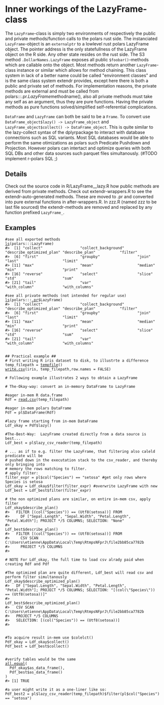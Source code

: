 # Inner workings of the LazyFrame-class

The `LazyFrame`-class is simply two environments of respectively the public and private methods/function calls to the polars rust side. The instanciated `LazyFrame`-object is an `externalptr` to a lowlevel rust polars LazyFrame object. The pointer address is the only statefullness of the LazyFrame object on the R side. Any other state resides on the rust side. The S3 method `.DollarNames.LazyFrame` exposes all public `$foobar()`-methods which are callable onto the object. Most methods return another `LazyFrame`-class instance or similar which allows for method chaining. This class system in lack of a better name could be called "environment classes" and is the same class system extendr provides, except here there is both a public and private set of methods. For implementation reasons, the private methods are external and must be called from polars:::.pr.$LazyFrame$methodname(), also all private methods must take any self as an argument, thus they are pure functions. Having the private methods as pure functions solved/simplified self-referential complications.

`DataFrame` and `LazyFrame` can both be said to be a `Frame`. To convert use `DataFrame_object$lazy() -> LazyFrame_object` and `LazyFrame_object$collect() -> DataFrame_object`. This is quite similar to the lazy-collect syntax of the dplyrpackage to interact with database connections such as SQL variants. Most SQL databases would be able to perform the same otimizations as polars such Predicate Pushdown and Projection. However polars can intertact and optimize queries with both SQL DBs and other data sources such parquet files simultanously. (#TODO implement r-polars SQL ;)

## Details

Check out the source code in R/LazyFrame__lazy.R how public methods are derived from private methods. Check out extendr-wrappers.R to see the extendr-auto-generated methods. These are moved to .pr and converted into pure external functions in after-wrappers.R. In zzz.R (named zzz to be last file sourced) the extendr-methods are removed and replaced by any function prefixed `LazyFrame_`.

## Examples

<pre class='r-example'><code><span class='r-in'><span><span class='co'>#see all exported methods</span></span></span>
<span class='r-in'><span><span class='fu'><a href='https://rdrr.io/r/base/ls.html'>ls</a></span><span class='op'>(</span><span class='fu'>polars</span><span class='fu'>:::</span><span class='va'>LazyFrame</span><span class='op'>)</span></span></span>
<span class='r-out co'><span class='r-pr'>#&gt;</span>  [1] "collect"                 "collect_background"      "describe_optimized_plan" "describe_plan"           "filter"                 </span>
<span class='r-out co'><span class='r-pr'>#&gt;</span>  [6] "first"                   "groupby"                 "join"                    "last"                    "limit"                  </span>
<span class='r-out co'><span class='r-pr'>#&gt;</span> [11] "max"                     "mean"                    "median"                  "min"                     "print"                  </span>
<span class='r-out co'><span class='r-pr'>#&gt;</span> [16] "reverse"                 "select"                  "slice"                   "std"                     "sum"                    </span>
<span class='r-out co'><span class='r-pr'>#&gt;</span> [21] "tail"                    "var"                     "with_column"             "with_columns"           </span>
<span class='r-in'><span></span></span>
<span class='r-in'><span><span class='co'>#see all private methods (not intended for regular use)</span></span></span>
<span class='r-in'><span><span class='fu'><a href='https://rdrr.io/r/base/ls.html'>ls</a></span><span class='op'>(</span><span class='fu'>polars</span><span class='fu'>:::</span><span class='va'><a href='https://rdrr.io/pkg/polars/man/dot-pr.html'>.pr</a></span><span class='op'>$</span><span class='va'>LazyFrame</span><span class='op'>)</span></span></span>
<span class='r-out co'><span class='r-pr'>#&gt;</span>  [1] "collect"                 "collect_background"      "describe_optimized_plan" "describe_plan"           "filter"                 </span>
<span class='r-out co'><span class='r-pr'>#&gt;</span>  [6] "first"                   "groupby"                 "join"                    "last"                    "limit"                  </span>
<span class='r-out co'><span class='r-pr'>#&gt;</span> [11] "max"                     "mean"                    "median"                  "min"                     "print"                  </span>
<span class='r-out co'><span class='r-pr'>#&gt;</span> [16] "reverse"                 "select"                  "slice"                   "std"                     "sum"                    </span>
<span class='r-out co'><span class='r-pr'>#&gt;</span> [21] "tail"                    "var"                     "with_column"             "with_columns"           </span>
<span class='r-in'><span></span></span>
<span class='r-in'><span></span></span>
<span class='r-in'><span><span class='co'>## Practical example ##</span></span></span>
<span class='r-in'><span><span class='co'># First writing R iris dataset to disk, to illustrte a difference</span></span></span>
<span class='r-in'><span><span class='va'>temp_filepath</span> <span class='op'>=</span> <span class='fu'><a href='https://rdrr.io/r/base/tempfile.html'>tempfile</a></span><span class='op'>(</span><span class='op'>)</span></span></span>
<span class='r-in'><span><span class='fu'><a href='https://rdrr.io/r/utils/write.table.html'>write.csv</a></span><span class='op'>(</span><span class='va'>iris</span>, <span class='va'>temp_filepath</span>,row.names <span class='op'>=</span> <span class='cn'>FALSE</span><span class='op'>)</span></span></span>
<span class='r-in'><span></span></span>
<span class='r-in'><span><span class='co'># Following example illustrates 2 ways to obtain a LazyFrame</span></span></span>
<span class='r-in'><span></span></span>
<span class='r-in'><span><span class='co'># The-Okay-way: convert an in-memory DataFrame to LazyFrame</span></span></span>
<span class='r-in'><span></span></span>
<span class='r-in'><span><span class='co'>#eager in-mem R data.frame</span></span></span>
<span class='r-in'><span><span class='va'>Rdf</span> <span class='op'>=</span> <span class='fu'><a href='https://rdrr.io/r/utils/read.table.html'>read.csv</a></span><span class='op'>(</span><span class='va'>temp_filepath</span><span class='op'>)</span></span></span>
<span class='r-in'><span></span></span>
<span class='r-in'><span><span class='co'>#eager in-mem polars DataFrame</span></span></span>
<span class='r-in'><span><span class='va'>Pdf</span> <span class='op'>=</span> <span class='va'>pl</span><span class='op'>$</span><span class='fu'>DataFrame</span><span class='op'>(</span><span class='va'>Rdf</span><span class='op'>)</span></span></span>
<span class='r-in'><span></span></span>
<span class='r-in'><span><span class='co'>#lazy frame starting from in-mem DataFrame</span></span></span>
<span class='r-in'><span><span class='va'>Ldf_okay</span> <span class='op'>=</span> <span class='va'>Pdf</span><span class='op'>$</span><span class='fu'>lazy</span><span class='op'>(</span><span class='op'>)</span></span></span>
<span class='r-in'><span></span></span>
<span class='r-in'><span><span class='co'>#The-Best-Way:  LazyFrame created directly from a data source is best...</span></span></span>
<span class='r-in'><span><span class='va'>Ldf_best</span> <span class='op'>=</span> <span class='va'>pl</span><span class='op'>$</span><span class='fu'>lazy_csv_reader</span><span class='op'>(</span><span class='va'>temp_filepath</span><span class='op'>)</span></span></span>
<span class='r-in'><span></span></span>
<span class='r-in'><span><span class='co'># ... as if to e.g. filter the LazyFrame, that filtering also caleld predicate will be</span></span></span>
<span class='r-in'><span><span class='co'># pushed down in the executation stack to the csv_reader, and thereby only bringing into</span></span></span>
<span class='r-in'><span><span class='co'># memory the rows matching to filter.</span></span></span>
<span class='r-in'><span><span class='co'># apply filter:</span></span></span>
<span class='r-in'><span><span class='va'>filter_expr</span> <span class='op'>=</span> <span class='va'>pl</span><span class='op'>$</span><span class='fu'>col</span><span class='op'>(</span><span class='st'>"Species"</span><span class='op'>)</span> <span class='op'>==</span> <span class='st'>"setosa"</span> <span class='co'>#get only rows where Species is setosa</span></span></span>
<span class='r-in'><span><span class='va'>Ldf_okay</span> <span class='op'>=</span> <span class='va'>Ldf_okay</span><span class='op'>$</span><span class='fu'>filter</span><span class='op'>(</span><span class='va'>filter_expr</span><span class='op'>)</span> <span class='co'>#overwrite LazyFrame with new</span></span></span>
<span class='r-in'><span><span class='va'>Ldf_best</span> <span class='op'>=</span> <span class='va'>Ldf_best</span><span class='op'>$</span><span class='fu'>filter</span><span class='op'>(</span><span class='va'>filter_expr</span><span class='op'>)</span></span></span>
<span class='r-in'><span></span></span>
<span class='r-in'><span><span class='co'># the non optimized plans are similar, on entire in-mem csv, apply filter</span></span></span>
<span class='r-in'><span><span class='va'>Ldf_okay</span><span class='op'>$</span><span class='fu'>describe_plan</span><span class='op'>(</span><span class='op'>)</span></span></span>
<span class='r-out co'><span class='r-pr'>#&gt;</span>   FILTER [(col("Species")) == (Utf8(setosa))] FROM</span>
<span class='r-out co'><span class='r-pr'>#&gt;</span>     DF ["Sepal.Length", "Sepal.Width", "Petal.Length", "Petal.Width"]; PROJECT */5 COLUMNS; SELECTION: "None"</span>
<span class='r-out co'><span class='r-pr'>#&gt;</span> </span>
<span class='r-in'><span><span class='va'>Ldf_best</span><span class='op'>$</span><span class='fu'>describe_plan</span><span class='op'>(</span><span class='op'>)</span></span></span>
<span class='r-out co'><span class='r-pr'>#&gt;</span>   FILTER [(col("Species")) == (Utf8(setosa))] FROM</span>
<span class='r-out co'><span class='r-pr'>#&gt;</span>     CSV SCAN C:\Users\etienne\AppData\Local\Temp\RtmpsNFprJ\file2bb85ca7782b</span>
<span class='r-out co'><span class='r-pr'>#&gt;</span>     PROJECT */5 COLUMNS</span>
<span class='r-out co'><span class='r-pr'>#&gt;</span> </span>
<span class='r-in'><span></span></span>
<span class='r-in'><span><span class='co'># NOTE For Ldf_okay, the full time to load csv alrady paid when creating Rdf and Pdf</span></span></span>
<span class='r-in'><span></span></span>
<span class='r-in'><span><span class='co'>#The optimized plan are quite different, Ldf_best will read csv and perform filter simultanously</span></span></span>
<span class='r-in'><span><span class='va'>Ldf_okay</span><span class='op'>$</span><span class='fu'>describe_optimized_plan</span><span class='op'>(</span><span class='op'>)</span></span></span>
<span class='r-out co'><span class='r-pr'>#&gt;</span>   DF ["Sepal.Length", "Sepal.Width", "Petal.Length", "Petal.Width"]; PROJECT */5 COLUMNS; SELECTION: "[(col(\"Species\")) == (Utf8(setosa))]"</span>
<span class='r-out co'><span class='r-pr'>#&gt;</span> </span>
<span class='r-in'><span><span class='va'>Ldf_best</span><span class='op'>$</span><span class='fu'>describe_optimized_plan</span><span class='op'>(</span><span class='op'>)</span></span></span>
<span class='r-out co'><span class='r-pr'>#&gt;</span>   CSV SCAN C:\Users\etienne\AppData\Local\Temp\RtmpsNFprJ\file2bb85ca7782b</span>
<span class='r-out co'><span class='r-pr'>#&gt;</span>   PROJECT */5 COLUMNS</span>
<span class='r-out co'><span class='r-pr'>#&gt;</span>   SELECTION: [(col("Species")) == (Utf8(setosa))]</span>
<span class='r-out co'><span class='r-pr'>#&gt;</span> </span>
<span class='r-in'><span></span></span>
<span class='r-in'><span></span></span>
<span class='r-in'><span><span class='co'>#To acquire result in-mem use $colelct()</span></span></span>
<span class='r-in'><span><span class='va'>Pdf_okay</span> <span class='op'>=</span> <span class='va'>Ldf_okay</span><span class='op'>$</span><span class='fu'>collect</span><span class='op'>(</span><span class='op'>)</span></span></span>
<span class='r-in'><span><span class='va'>Pdf_best</span> <span class='op'>=</span> <span class='va'>Ldf_best</span><span class='op'>$</span><span class='fu'>collect</span><span class='op'>(</span><span class='op'>)</span></span></span>
<span class='r-in'><span></span></span>
<span class='r-in'><span></span></span>
<span class='r-in'><span><span class='co'>#verify tables would be the same</span></span></span>
<span class='r-in'><span><span class='fu'><a href='https://rdrr.io/r/base/all.equal.html'>all.equal</a></span><span class='op'>(</span></span></span>
<span class='r-in'><span>  <span class='va'>Pdf_okay</span><span class='op'>$</span><span class='fu'>as_data_frame</span><span class='op'>(</span><span class='op'>)</span>,</span></span>
<span class='r-in'><span>  <span class='va'>Pdf_best</span><span class='op'>$</span><span class='fu'>as_data_frame</span><span class='op'>(</span><span class='op'>)</span></span></span>
<span class='r-in'><span><span class='op'>)</span></span></span>
<span class='r-out co'><span class='r-pr'>#&gt;</span> [1] TRUE</span>
<span class='r-in'><span></span></span>
<span class='r-in'><span><span class='co'>#a user might write it as a one-liner like so:</span></span></span>
<span class='r-in'><span><span class='va'>Pdf_best2</span> <span class='op'>=</span> <span class='va'>pl</span><span class='op'>$</span><span class='fu'>lazy_csv_reader</span><span class='op'>(</span><span class='va'>temp_filepath</span><span class='op'>)</span><span class='op'>$</span><span class='fu'>filter</span><span class='op'>(</span><span class='va'>pl</span><span class='op'>$</span><span class='fu'>col</span><span class='op'>(</span><span class='st'>"Species"</span><span class='op'>)</span> <span class='op'>==</span> <span class='st'>"setosa"</span><span class='op'>)</span></span></span>
 </code></pre>